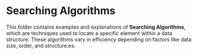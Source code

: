 # Searching Algorithms

This folder contains examples and explanations of **Searching Algorithms**, which are techniques used to locate a specific element within a data structure. These algorithms vary in efficiency depending on factors like data size, order, and structure.es.
